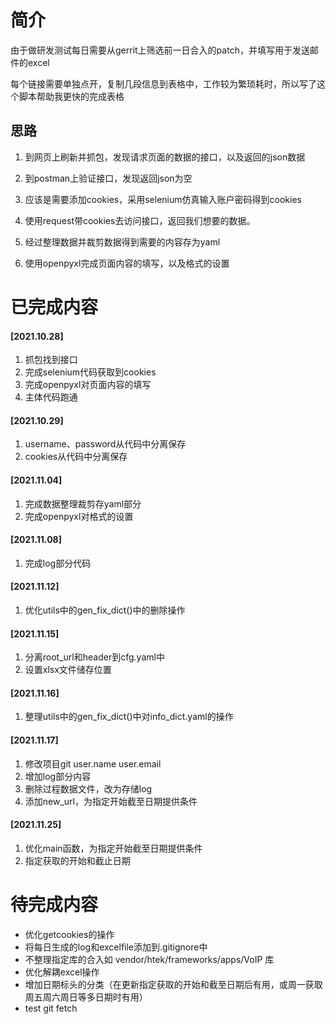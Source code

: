 # 简介
由于做研发测试每日需要从gerrit上筛选前一日合入的patch，并填写用于发送邮件的excel

每个链接需要单独点开，复制几段信息到表格中，工作较为繁琐耗时，所以写了这个脚本帮助我更快的完成表格
## 思路
1. 到网页上刷新并抓包，发现请求页面的数据的接口，以及返回的json数据

2. 到postman上验证接口，发现返回json为空

3. 应该是需要添加cookies，采用selenium仿真输入账户密码得到cookies

4. 使用request带cookies去访问接口，返回我们想要的数据。

5. 经过整理数据并裁剪数据得到需要的内容存为yaml

6. 使用openpyxl完成页面内容的填写，以及格式的设置
# 已完成内容
#### [2021.10.28]
  1. 抓包找到接口
  2. 完成selenium代码获取到cookies
  3. 完成openpyxl对页面内容的填写
  4. 主体代码跑通
#### [2021.10.29]
  1. username、password从代码中分离保存
  2. cookies从代码中分离保存
#### [2021.11.04]
  1. 完成数据整理裁剪存yaml部分
  2. 完成openpyxl对格式的设置
#### [2021.11.08]
  1. 完成log部分代码
#### [2021.11.12]
  1. 优化utils中的gen_fix_dict()中的删除操作
#### [2021.11.15]
  1. 分离root_url和header到cfg.yaml中
  2. 设置xlsx文件储存位置
#### [2021.11.16]
  1. 整理utils中的gen_fix_dict()中对info_dict.yaml的操作
#### [2021.11.17]
  1. 修改项目git user.name user.email
  2. 增加log部分内容
  3. 删除过程数据文件，改为存储log
  4. 添加new_url，为指定开始截至日期提供条件
#### [2021.11.25]
  1. 优化main函数，为指定开始截至日期提供条件
  2. 指定获取的开始和截止日期

# 待完成内容
- 优化getcookies的操作
- 将每日生成的log和excelfile添加到.gitignore中
- 不整理指定库的合入如	vendor/htek/frameworks/apps/VoIP 库
- 优化解耦excel操作
- 增加日期标头的分类（在更新指定获取的开始和截至日期后有用，或周一获取周五周六周日等多日期时有用）
- test git fetch
